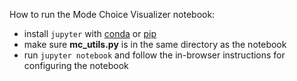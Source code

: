 How to run the Mode Choice Visualizer notebook:

- install `jupyter` with [conda](https://anaconda.org/anaconda/jupyter) or [pip](https://pypi.org/project/jupyter/)
- make sure **mc_utils.py** is in the same directory as the notebook
- run `jupyter notebook` and follow the in-browser instructions for configuring the notebook
